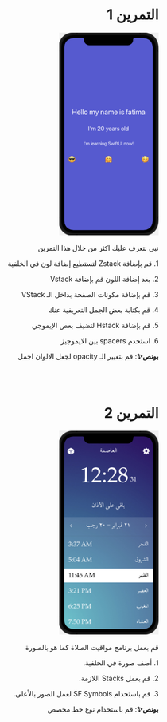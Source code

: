  <h1 align="right">التمرين 1 </h1>


<p dir="rtl">
<img src="/cw1.png" width="200" alt="alt_text" title="image_tooltip">
</p>

<p dir="rtl">
نبي نتعرف عليك اكثر من خلال هذا التمرين
</p>


<p dir="rtl">
1.  قم بإضافة Zstack لتستطيع إضافة لون في الخلفية
 
<p dir="rtl">
2. بعد إضافة اللون قم بإضافة Vstack 

<p dir="rtl">
3. قم بإضافة مكونات الصفحة بداخل الـ VStack 

<p dir="rtl">
4. قم بكتابة بعض الجمل التعريفية عنك 

<p dir="rtl">
5. قم بإضافة Hstack لتضيف بعض الإيموجي 

<p dir="rtl">
6. استخدم spacers بين الايموجيز


<br>
<p dir="rtl">
<strong>بونص✨</strong>: قم بتغيير الـ opacity لجعل الالوان اجمل </p>
<br>
<br>



 <h1 align="right">التمرين 2 </h1>

<p dir="rtl">
<img src="/cw2.png" width="200" alt="alt_text" title="image_tooltip">
</p>

<p dir="rtl">
قم بعمل برنامج مواقيت الصلاة كما هو بالصورة</p>



<p dir="rtl">
1. أضف صورة في الخلفية.

<p dir="rtl">
2. قم بعمل Stacks اللازمة.

<p dir="rtl">
3. قم باستخدام SF Symbols لعمل الصور بالأعلى.

<br>
<p dir="rtl">
<strong>بونص✨</strong>: قم باستخدام نوع خط مخصص</p>

